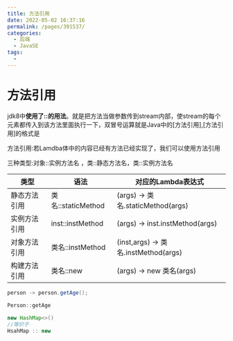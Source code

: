 ```yaml
---
title: 方法引用
date: 2022-05-02 16:37:16
permalink: /pages/391537/
categories:
  - 后端
  - JavaSE
tags:
  - 
---
```

# 方法引用

jdk8中**使用了::的用法**。就是把方法当做参数传到stream内部，使stream的每个元素都传入到该方法里面执行一下，双冒号运算就是Java中的[方法引用],[方法引用]的格式是

方法引用:若Lamdba体中的内容已经有方法已经实现了，我们可以使用方法引用

三种类型:对象::实例方法名 ，类::静态方法名，类::实例方法名

| 类型         | 语法                 | 对应的Lambda表达式                   |
| ------------ | -------------------- | ------------------------------------ |
| 静态方法引用 | 类名::staticMethod | (args) -> 类名.staticMethod(args)    |
| 实例方法引用 | inst::instMethod   | (args) -> inst.instMethod(args)      |
| 对象方法引用 | 类名::instMethod   | (inst,args) -> 类名.instMethod(args) |
| 构建方法引用 | 类名::new          | (args) -> new 类名(args)             |

```java
person -> person.getAge();

Person::getAge
    
new HashMap<>()
//等价于
HsahMap :: new
```



